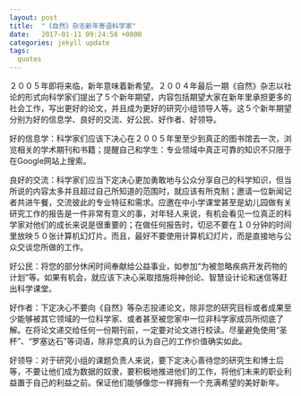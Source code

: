 ```yaml
---
layout: post
title:  "《自然》杂志新年寄语科学家"
date:   2017-01-11 09:24:58 +0800
categories: jekyll update
tags:
  quotes 
---
```

２００５年即将来临，新年意味着新希望。２００４年最后一期《自然》杂志以社论的形式向科学家们提出了５个新年期望，内容包括期望大家在新年里承担更多的社会工作，写出更好的论文，并且成为更好的研究小组领导人等。这５个新年期望分别为好的信息学、良好的交流、好公民、好作者、好领导。

好的信息学：科学家们应该下决心在２００５年里至少到真正的图书馆去一次，浏览相关的学术期刊和书籍；提醒自己和学生：专业领域中真正可靠的知识不只限于在Google网站上搜索。

良好的交流：科学家们应当下定决心更加勇敢地与公众分享自己的科学知识，但当所说的内容太多并且超过自己所知道的范围时，就应该有所克制；邀请一位新闻记者共进午餐，交流彼此的专业特征和需求。应邀在中小学课堂甚至是幼儿园做有关研究工作的报告是一件非常有意义的事，对年轻人来说，有机会看见一位真正的科学家对他们的成长来说是很重要的；在做任何报告时，切忌不要在１０分钟的时间里放映５０张计算机幻灯片。而且，最好不要使用计算机幻灯片，而是直接地与公众交谈您所做的工作。

好公民：将您的部分休闲时间奉献给公益事业，如参加“为被忽略疾病开发药物的计划”等。如果有机会，就应该下决心采取措施将神创论、智慧设计论和迷信等赶出科学课堂。

好作者：下定决心不要向《自然》等杂志投递论文，除非您的研究目标或者成果至少能够被其它领域的一位科学家、或者甚至被您家中一位非科学家成员所彻底了解。在将论文递交给任何一份期刊前，一定要对论文进行校读。尽量避免使用“圣杯”、“罗塞达石”等词语，除非您真的认为自己的工作价值确实如此。

好领导：对于研究小组的课题负责人来说，要下定决心善待您的研究生和博士后等，不要让他们成为数据的奴隶，要积极地推进他们的工作，将他们未来的职业利益置于自己的利益之前。保证他们能够像您一样拥有一个充满希望的美好新年。
